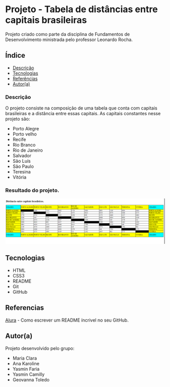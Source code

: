 # Projeto - Tabela de distâncias entre capitais brasileiras

Projeto criado como parte da disciplina de Fundamentos de Desenvolvimento ministrada pelo professor Leonardo Rocha.

## Índice

* [Descrição](#descrição)
* [Tecnologias](#tecnologias)
* [Referências](#referencias)
* [Autor(a)](#autora)
### Descrição

O projeto consiste na composição de uma tabela que conta com capitais brasileiras e a distância entre essas capitais. As capitais constantes nesse projeto são:

* Porto Alegre
* Porto velho
* Recife
* Rio Branco
* Rio de Janeiro
* Salvador
* São Luís
* São Paulo
* Teresina
* Vitória

### Resultado do projeto.

![Resultado final do projeto](img/resultado-final.png)

## Tecnologias

* HTML
* CSS3
* README
* Git
* GitHub

## Referencias
[Alura](https://www.alura.com.br/artigos/escrever-bom-readme) - Como escrever um README íncrivel no seu GitHub.

## Autor(a)

Projeto desenvolvido pelo grupo:
* Maria Clara
* Ana Karoline
* Yasmin Faria
* Yasmin Camilly
* Geovanna Toledo